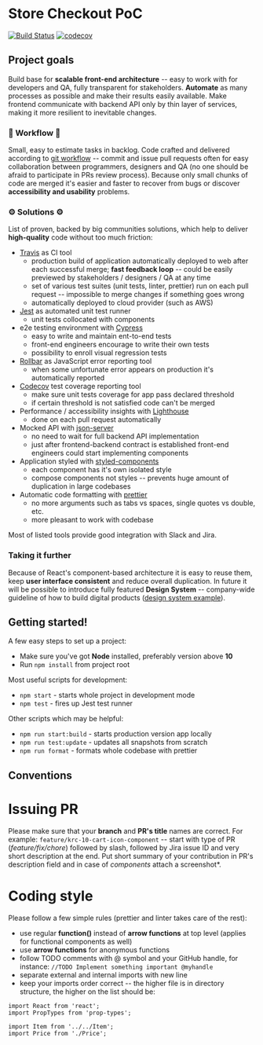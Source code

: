 # Store Checkout PoC

[![Build Status](https://travis-ci.org/BuildIt-Poland/store-checkout.svg?branch=master)](https://travis-ci.org/BuildIt-Poland/store-checkout)
[![codecov](https://codecov.io/gh/BuildIt-Poland/store-checkout/branch/master/graph/badge.svg)](https://codecov.io/gh/BuildIt-Poland/store-checkout)

## Project goals
Build base for **scalable front-end architecture** -- easy to work with for developers and QA, fully transparent for stakeholders. **Automate** as many processes as possible and make their results easily available.
Make frontend communicate with backend API only by thin layer of services, making it more resilient to inevitable changes.

### 🤝 Workflow 🤝
Small, easy to estimate tasks in backlog. Code crafted and delivered according to [git workflow](https://www.atlassian.com/git/tutorials/comparing-workflows) -- commit and issue pull requests often for easy collaboration between programmers, designers and QA (no one should be afraid to participate in PRs review process). Because only small chunks of code are merged it's easier and faster to recover from bugs or discover **accessibility and usability** problems.

### ⚙️ Solutions ⚙️
List of proven, backed by big communities solutions, which help to deliver **high-quality** code without too much friction:

* [Travis](https://travis-ci.com/) as CI tool
  * production build of application automatically deployed to web after each successful merge; **fast feedback loop** -- could be easily previewed by stakeholders / designers / QA at any time
  * set of various test suites (unit tests, linter, prettier) run on each pull request -- impossible to merge changes if something goes wrong
  * automatically deployed to cloud provider (such as AWS)
* [Jest](https://jestjs.io/) as automated unit test runner
  * unit tests collocated with components
* e2e testing environment with [Cypress](https://www.cypress.io/)
  * easy to write and maintain ent-to-end tests
  * front-end engineers encourage to write their own tests
  * possibility to enroll visual regression tests
* [Rollbar](https://rollbar.com/) as JavaScript error reporting tool
  * when some unfortunate error appears on production it's automatically reported
* [Codecov](https://codecov.io/) test coverage reporting tool
  * make sure unit tests coverage for app pass declared threshold
  * if certain threshold is not satisfied code can't be merged
* Performance / accessibility insights with [Lighthouse](https://github.com/GoogleChromeLabs/lighthousebot)
  * done on each pull request automatically
* Mocked API with [json-server](https://github.com/typicode/json-server)
  * no need to wait for full backend API implementation
  * just after frontend-backend contract is established front-end engineers could start implementing components
* Application styled with [styled-components](https://www.styled-components.com/)
  * each component has it's own isolated style
  * compose components not styles -- prevents huge amount of duplication in large codebases
* Automatic code formatting with [prettier](https://prettier.io/)
  * no more arguments such as tabs vs spaces, single quotes vs double, etc.
  * more pleasant to work with codebase

Most of listed tools provide good integration with Slack and Jira.

### Taking it further
Because of React's component-based architecture it is easy to reuse them, keep **user interface consistent** and reduce overall duplication. In future it will be possible to introduce fully featured **Design System** -- company-wide guideline of how to build digital products ([design system example](https://www.lightningdesignsystem.com/)).

## Getting started!
A few easy steps to set up a project:

* Make sure you've got **Node** installed, preferably version above **10**
* Run `npm install` from project root

Most useful scripts for development:

* `npm start` - starts whole project in development mode
* `npm test` - fires up Jest test runner

Other scripts which may be helpful:
* `npm run start:build` -  starts production version app locally
* `npm run test:update` -  updates all snapshots from scratch
* `npm run format` - formats whole codebase with prettier

## Conventions

# Issuing PR
Please make sure that your **branch** and **PR's title** names are correct. For example: `feature/krc-10-cart-icon-component` -- start with type of PR (*feature/fix/chore*) followed by slash, followed by Jira issue ID and very short description at the end.
Put short summary of your contribution in PR's description field and in case of *components* attach a screenshot*.

# Coding style
Please follow a few simple rules (prettier and linter takes care of the rest):
* use regular **function()** instead of **arrow functions** at top level (applies for functional components as well)
* use **arrow functions** for anonymous functions
* follow TODO comments with @ symbol and your GitHub handle, for instance: `//TODO Implement something important @myhandle`
* separate external and internal imports with new line
* keep your imports order correct -- the higher file is in directory structure, the higher on the list should be:
```
import React from 'react';
import PropTypes from 'prop-types';

import Item from '../../Item';
import Price from './Price';
```
